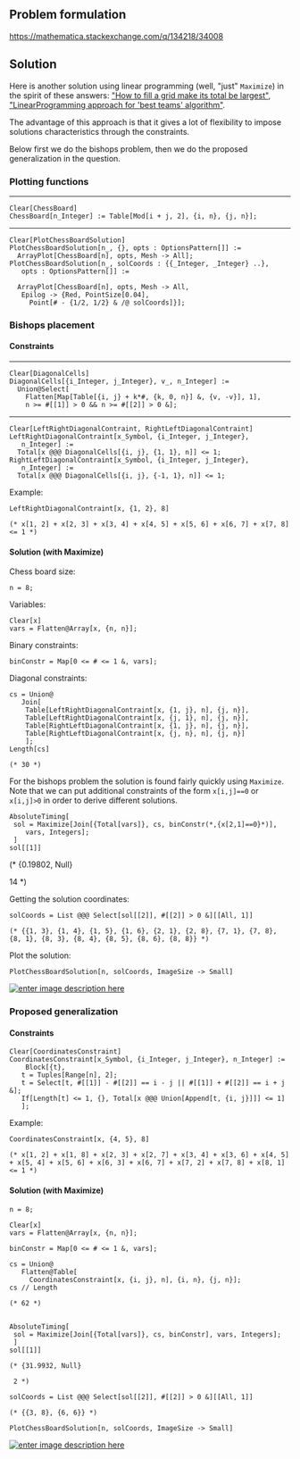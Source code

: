 
## Problem formulation

https://mathematica.stackexchange.com/q/134218/34008

## Solution 

Here is another solution using linear programming (well, "just" `Maximize`) in the spirit of these answers: ["How to fill a grid make its total be largest"](http://mathematica.stackexchange.com/a/112210/34008), ["LinearProgramming approach for 'best teams' algorithm"](http://community.wolfram.com/groups/-/m/t/975898). 

The advantage of this approach is that it gives a lot of flexibility to impose solutions characteristics through the constraints.

Below first we do the bishops problem, then we do the proposed generalization in the question.

### Plotting functions



----------

    Clear[ChessBoard]
    ChessBoard[n_Integer] := Table[Mod[i + j, 2], {i, n}, {j, n}];



----------

    Clear[PlotChessBoardSolution]
    PlotChessBoardSolution[n_, {}, opts : OptionsPattern[]] := 
      ArrayPlot[ChessBoard[n], opts, Mesh -> All];
    PlotChessBoardSolution[n_, solCoords : {{_Integer, _Integer} ..}, 
       opts : OptionsPattern[]] :=
      
      ArrayPlot[ChessBoard[n], opts, Mesh -> All, 
       Epilog -> {Red, PointSize[0.04], 
         Point[# - {1/2, 1/2} & /@ solCoords]}];

### Bishops placement

#### Constraints

----------

    Clear[DiagonalCells]
    DiagonalCells[{i_Integer, j_Integer}, v_, n_Integer] :=
      Union@Select[
        Flatten[Map[Table[{i, j} + k*#, {k, 0, n}] &, {v, -v}], 1], 
        n >= #[[1]] > 0 && n >= #[[2]] > 0 &];


----------

    Clear[LeftRightDiagonalContraint, RightLeftDiagonalContraint]
    LeftRightDiagonalContraint[x_Symbol, {i_Integer, j_Integer}, 
       n_Integer] :=
      Total[x @@@ DiagonalCells[{i, j}, {1, 1}, n]] <= 1;
    RightLeftDiagonalContraint[x_Symbol, {i_Integer, j_Integer}, 
       n_Integer] :=
      Total[x @@@ DiagonalCells[{i, j}, {-1, 1}, n]] <= 1;

Example:

    LeftRightDiagonalContraint[x, {1, 2}, 8]

    (* x[1, 2] + x[2, 3] + x[3, 4] + x[4, 5] + x[5, 6] + x[6, 7] + x[7, 8] <= 1 *)
 
#### Solution (with Maximize)

Chess board size:

    n = 8;

Variables:

    Clear[x]
    vars = Flatten@Array[x, {n, n}];

Binary constraints:

    binConstr = Map[0 <= # <= 1 &, vars];

Diagonal constraints:

    cs = Union@
       Join[
        Table[LeftRightDiagonalContraint[x, {1, j}, n], {j, n}],
        Table[LeftRightDiagonalContraint[x, {j, 1}, n], {j, n}],
        Table[RightLeftDiagonalContraint[x, {1, j}, n], {j, n}],
        Table[RightLeftDiagonalContraint[x, {j, n}, n], {j, n}]
        ];
    Length[cs]

    (* 30 *)

For the bishops problem the solution is found fairly quickly using `Maximize`. Note that we can put additional constraints of the form `x[i,j]==0` or `x[i,j]>0` in order to derive different solutions.


    AbsoluteTiming[
     sol = Maximize[Join[{Total[vars]}, cs, binConstr(*,{x[2,1]==0}*)], 
        vars, Integers];
     ]
    sol[[1]]

   (* {0.19802, Null}

   14 *)

Getting the solution coordinates:


    solCoords = List @@@ Select[sol[[2]], #[[2]] > 0 &][[All, 1]]

    (* {{1, 3}, {1, 4}, {1, 5}, {1, 6}, {2, 1}, {2, 8}, {7, 1}, {7, 8}, {8, 1}, {8, 3}, {8, 4}, {8, 5}, {8, 6}, {8, 8}} *)

Plot the solution:

    PlotChessBoardSolution[n, solCoords, ImageSize -> Small]

[![enter image description here][1]][1]

### Proposed generalization

#### Constraints

    Clear[CoordinatesConstraint]
    CoordinatesConstraint[x_Symbol, {i_Integer, j_Integer}, n_Integer] :=
        Block[{t},
       t = Tuples[Range[n], 2];
       t = Select[t, #[[1]] - #[[2]] == i - j || #[[1]] + #[[2]] == i + j &];
       If[Length[t] <= 1, {}, Total[x @@@ Union[Append[t, {i, j}]]] <= 1]
       ];

Example:

    CoordinatesConstraint[x, {4, 5}, 8]

    (* x[1, 2] + x[1, 8] + x[2, 3] + x[2, 7] + x[3, 4] + x[3, 6] + x[4, 5] + x[5, 4] + x[5, 6] + x[6, 3] + x[6, 7] + x[7, 2] + x[7, 8] + x[8, 1] <= 1 *)

#### Solution (with Maximize)

    n = 8;

    Clear[x]
    vars = Flatten@Array[x, {n, n}];

    binConstr = Map[0 <= # <= 1 &, vars];

    cs = Union@
       Flatten@Table[
         CoordinatesConstraint[x, {i, j}, n], {i, n}, {j, n}];
    cs // Length

    (* 62 *)


    AbsoluteTiming[
     sol = Maximize[Join[{Total[vars]}, cs, binConstr], vars, Integers];
     ]
    sol[[1]]

    (* {31.9932, Null}

     2 *)

    solCoords = List @@@ Select[sol[[2]], #[[2]] > 0 &][[All, 1]]

    (* {{3, 8}, {6, 6}} *)

    PlotChessBoardSolution[n, solCoords, ImageSize -> Small]

[![enter image description here][2]][2]


  [1]: https://i.stack.imgur.com/wUCs0.png
  [2]: https://i.stack.imgur.com/1K0VL.png
